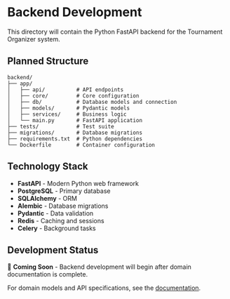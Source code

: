 # Backend Development

This directory will contain the Python FastAPI backend for the
Tournament Organizer system.

## Planned Structure

```text
backend/
├── app/
│   ├── api/          # API endpoints
│   ├── core/         # Core configuration
│   ├── db/           # Database models and connection
│   ├── models/       # Pydantic models
│   ├── services/     # Business logic
│   └── main.py       # FastAPI application
├── tests/            # Test suite
├── migrations/       # Database migrations
├── requirements.txt  # Python dependencies
└── Dockerfile        # Container configuration
```

## Technology Stack

- **FastAPI** - Modern Python web framework
- **PostgreSQL** - Primary database
- **SQLAlchemy** - ORM
- **Alembic** - Database migrations
- **Pydantic** - Data validation
- **Redis** - Caching and sessions
- **Celery** - Background tasks

## Development Status

🚧 **Coming Soon** - Backend development will begin after domain
documentation is complete.

For domain models and API specifications, see the [documentation](../documents/).
